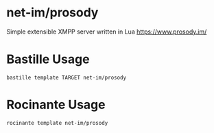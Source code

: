 # net-im/prosody
Simple extensible XMPP server written in Lua
https://www.prosody.im/

# Bastille Usage
```shell
bastille template TARGET net-im/prosody
```

# Rocinante Usage
```shell
rocinante template net-im/prosody
```
